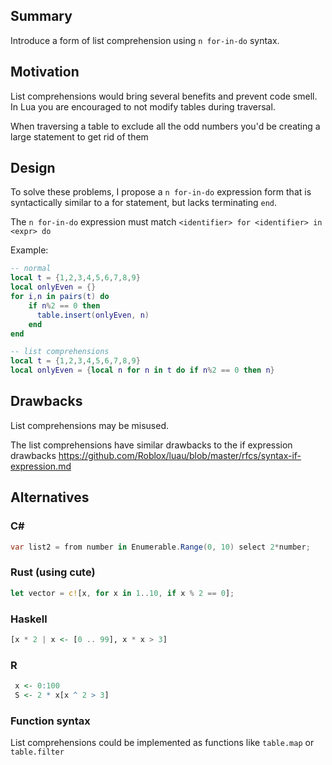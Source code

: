 ## Summary

Introduce a form of list comprehension using `n for-in-do` syntax.

## Motivation

List comprehensions would bring several benefits and prevent code smell.
In Lua you are encouraged to not modify tables during traversal.

When traversing a table to exclude all the odd numbers you'd be creating a large statement to get rid of them

## Design

To solve these problems, I propose a `n for-in-do` expression form that is syntactically similar to a for statement, but lacks terminating `end`.

The `n for-in-do` expression must match ``<identifier> for <identifier> in <expr> do``

Example:
```lua
-- normal
local t = {1,2,3,4,5,6,7,8,9}
local onlyEven = {}
for i,n in pairs(t) do
    if n%2 == 0 then 
      table.insert(onlyEven, n)
    end
end

-- list comprehensions
local t = {1,2,3,4,5,6,7,8,9}
local onlyEven = {local n for n in t do if n%2 == 0 then n} 
```

## Drawbacks

List comprehensions may be misused.

The list comprehensions have similar drawbacks to the if expression drawbacks
https://github.com/Roblox/luau/blob/master/rfcs/syntax-if-expression.md

## Alternatives

### C#
```csharp
var list2 = from number in Enumerable.Range(0, 10) select 2*number;
```

### Rust (using cute)
```rust
let vector = c![x, for x in 1..10, if x % 2 == 0];
```

### Haskell
```haskell
[x * 2 | x <- [0 .. 99], x * x > 3]
```

### R
```r
 x <- 0:100
 S <- 2 * x[x ^ 2 > 3]
 ```

### Function syntax
List comprehensions could be implemented as functions like ``table.map`` or ``table.filter`` 

